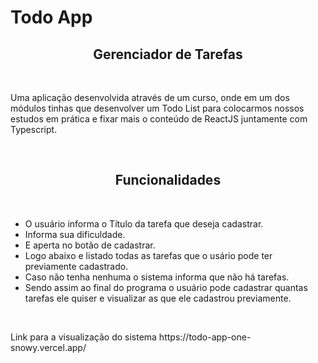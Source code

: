 # Todo App
<h2 align="center">Gerenciador de Tarefas</h2><br>
<p>
Uma aplicação desenvolvida através de um curso, onde em um dos módulos tinhas que desenvolver um Todo List para colocarmos nossos estudos em 
prática e fixar mais o conteúdo de ReactJS juntamente com Typescript.
</p><br>
<h2 align="center">Funcionalidades</h2><br>
<ul>
<li>O usuário informa o Título da tarefa que deseja cadastrar.</li>
<li>Informa sua dificuldade.</li>
<li>E aperta no botão de cadastrar.</li>
<li>Logo abaixo e listado todas as tarefas que o usário pode ter previamente cadastrado.</li>
<li>Caso não tenha nenhuma o sistema informa que não há tarefas.</li>
<li>Sendo assim ao final do programa o usuário pode cadastrar quantas tarefas ele quiser e visualizar as que ele cadastrou previamente.</li>
</ul><br>
<p>Link para a visualização do sistema https://todo-app-one-snowy.vercel.app/</p>
